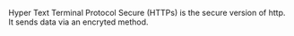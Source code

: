 Hyper Text Terminal Protocol Secure (HTTPs) is the secure version of http. It sends data via an encryted method.
